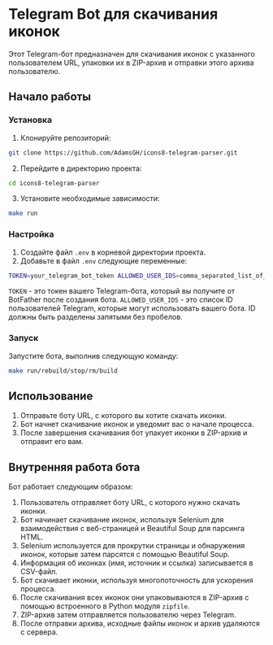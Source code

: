 # Telegram Bot для скачивания иконок

Этот Telegram-бот предназначен для скачивания иконок с указанного пользователем URL, упаковки их в ZIP-архив и отправки этого архива пользователю.

## Начало работы

### Установка

1. Клонируйте репозиторий:

```bash
git clone https://github.com/AdamsGH/icons8-telegram-parser.git 
```

2. Перейдите в директорию проекта:

```bash
cd icons8-telegram-parser
```

3. Установите необходимые зависимости:

```bash
make run
```

### Настройка

1. Создайте файл `.env` в корневой директории проекта.
2. Добавьте в файл `.env` следующие переменные:

```bash
TOKEN=your_telegram_bot_token ALLOWED_USER_IDS=comma_separated_list_of_allowed_user_ids
```

`TOKEN` - это токен вашего Telegram-бота, который вы получите от BotFather после создания бота.
`ALLOWED_USER_IDS` - это список ID пользователей Telegram, которые могут использовать вашего бота. ID должны быть разделены запятыми без пробелов.

### Запуск

Запустите бота, выполнив следующую команду:

```bash
make run/rebuild/stop/rm/build
```

## Использование

1. Отправьте боту URL, с которого вы хотите скачать иконки.
2. Бот начнет скачивание иконок и уведомит вас о начале процесса.
3. После завершения скачивания бот упакует иконки в ZIP-архив и отправит его вам.

## Внутренняя работа бота

Бот работает следующим образом:

1. Пользователь отправляет боту URL, с которого нужно скачать иконки.
2. Бот начинает скачивание иконок, используя Selenium для взаимодействия с веб-страницей и Beautiful Soup для парсинга HTML.
3. Selenium используется для прокрутки страницы и обнаружения иконок, которые затем парсятся с помощью Beautiful Soup.
4. Информация об иконках (имя, источник и ссылка) записывается в CSV-файл.
5. Бот скачивает иконки, используя многопоточность для ускорения процесса.
6. После скачивания всех иконок они упаковываются в ZIP-архив с помощью встроенного в Python модуля `zipfile`.
7. ZIP-архив затем отправляется пользователю через Telegram.
8. После отправки архива, исходные файлы иконок и архив удаляются с сервера.
